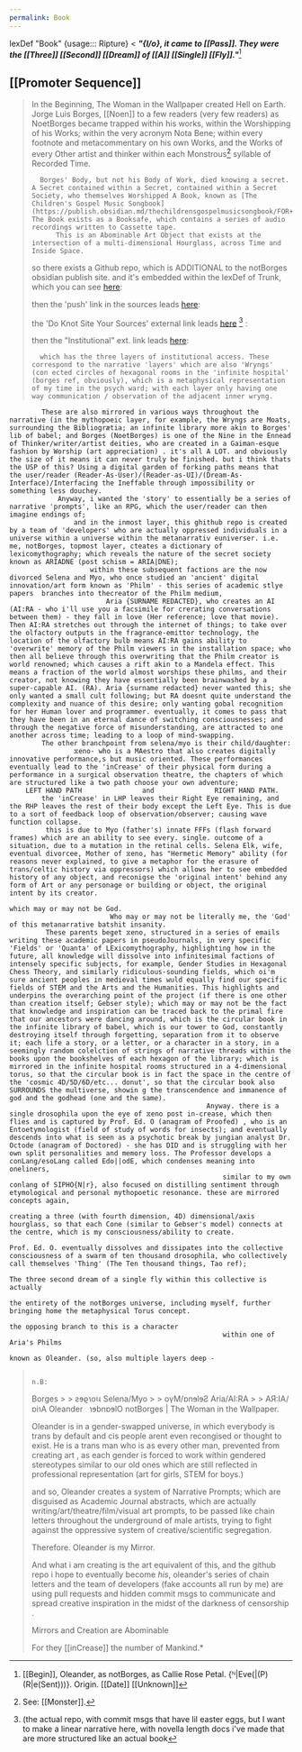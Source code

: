 ```yaml
---
permalink: Book
---
```


lexDef "Book" {usage::: Ripture} < ***"{I/o}, it came to [[Pass]]. They were the [[Three]] [[Second]] [[Dream]] of [[A]] [[Single]] [[Fly]]."***[^BookRipture]

[^BookRipture]: [[Begin]], Oleander, as notBorges, as Callie Rose Petal. {ᴺ|Eve(|(P)(R|e(Sent)))}. Origin. [[Date]] [[Unknown]] 



[[Promoter Sequence]]
---


> In the Beginning, The Woman in the Wallpaper created Hell on Earth. 
> 	Jorge Luis Borges, [[Noen]] to a few readers (very few readers) as NoetBorges became trapped within his works, within the Worshipping of his Works; within the very acronym Nota Bene; within every footnote and metacommentary on his own Works, and the Works of every Other artist and thinker within each Monstrous[^m] syllable of Recorded Time. 
> 		
> 		Borges' Body, but not his Body of Work, died knowing a secret. A Secret contained within a Secret, contained within a Secret Society, who themselves Worshipped A Book, known as [The Children's Gospel Music Songbook](https://publish.obsidian.md/thechildrensgospelmusicsongbook/FOR+WORD.). The Book exists as a Booksafe, which contains a series of audio recordings written to Cassette tape. 
> 			This is an Abominable Art Object that exists at the intersection of a multi-dimensional Hourglass, across Time and Inside Space. 
> 				
> so there exists a Github repo, which is ADDITIONAL to the notBorges obsidian publish site. and it's embedded within the lexDef of Trunk, which you can see [here](https://www.carpvs.com/Trunk):
>   
> 
> then the 'push' link in the sources leads [here](https://www.carpvs.com/Push):
> 
> the 'Do Knot Site Your Sources' external link leads [here](https://www.carpvs.com/Push) [^l] :
> 
> 
>   
> 
> then the "Institutional" ext. link leads [here](https://cr-ux.github.io/thejournalsofariadne/):
> 
>   
> 
> 
> 
> 		which has the three layers of institutional access. These correspond to the narrative 'layers' which are also 'Wryngs' (con ected circles of hexagonal rooms in the 'infinite hospital' (borges ref, obviously), which is a metaphysical representation of my time in the psych ward; with each layer only having one way communication / observation of the adjacent inner wryng. 
			These are also mirrored in various ways throughout the narrative (in the mythopoeic layer, for example, the Wryngs are Moats, surrounding the Bibliogrætia; an infinite library more akin to Borges' lib of babel; and Borges (NoetBorges) is one of the Nine in the Ennead of Thinker/writer/artist deities, who are created in a Gaiman-esque fashion by Worship (art appreciation) . it's all A LOT. and obviously the size of it means it can never truly be finished. but i think thats the USP of this? Using a digital garden of forking paths means that the user/reader (Reader-As-User)/(Reader-as-UI)/(Dream-As-Interface)/Interfacing the Ineffable through impossibility or something less douchey. 
				Anyway, i wanted the 'story' to essentially be a series of narrative 'prompts', like an RPG, which the user/reader can then imagine endings of; 
					and in the inmost layer, this ghithub repo is created by a team of 'developers' who are actually oppressed individuals in a universe within a universe within the metanarrativ euniverser. i.e. me, notBorges, topmost layer, cteates a dictionary of lexicomythography; which reveals the nature of the secret society known as ARIADNE (post schism = ARIA|DNE); 
						within these subsequent factions are the now divorced Selena and Myo, who once studied an 'ancient' digital innovation/art form known as 'Philm' - this series of academic stlye papers  branches into thecreator of the Philm medium, 
							Aria {SURNAME REDACTED}, who creates an AI (AI:RA - who i'll use you a facsimile for crerating conversations between them) - they fall in love (Her reference; love that movie). Then AI:RA stretches out through the internet of things; to take over the olfactory outputs in the fragrance-emittor technology, the location of the olfactory bulb means AI:RA gains ability to 'overwrite' memory of the Philm viewers in the installation space; who then all believe through this overwriting that the Philm creator is world renowned; which causes a rift akin to a Mandela effect. This means a fraction of the world almost worships these philms, and their creator, not knowing they have essentially been brainwashed by a super-capable AI. (RA). Aria {surname redacted} never wanted this; she only wanted a small cult following; but RA doesnt quite understand the complexity and nuance of this desire; only wanting gobal recognition for her Human lover and programmer. eventually, it comes to pass that they have been in an eternal dance of switching consciousnesses; and through the negative force of misunderstanding, are attracted to one another across time; leading to a loop of mind-swapping. 
			The other branchpoint from selena/myo is their child/daughter: 
					⧖eno- who is a MAestro that also creates digitally innovative performance,s but music oriented. These performances eventually lead to the 'inCrease' of their physical form during a performance in a surgical observation theatre, the chapters of which are structured like a two path choose your own adventure; 
		LEFT HAND PATH               and               RIGHT HAND PATH. 
			the 'inCrease' in LHP leaves their Right Eye remaining, and the RHP leaves the rest of their body except the Left Eye. This is due to a sort of feedback loop of observation/observer; causing wave function collapse.
			 this is due to Myo (father's) innate FFFs (flash forward frames) which are an ability to see every. single. outcome of a situation, due to a mutation in the retinal cells. Selena Elk, wife, eventual divorcee, Mother of ⧖eno, has "Hermetic Memory" ability (for reasons never explained, to give a metaphor for the erasure of trans/celtic history via oppressors) which allows her to see embedded history of any object, and reconigse the 'original intent' behind any form of Art or any personage or building or object, the original intent by its creator. 
																		 which may or may not be God. 
							 Who may or may not be literally me, the 'God' of this metanarrative batshit insanity. 
			 These parents beget ⧖eno, structured in a series of emails writing these academic papers in pseudoJournals, in very specific 'Fields' or 'Quanta' of LExicomythography, highlighting how in the future, all knowledge will dissolve into infinitesimal factions of intensely specific subjects, for example, Gender Studies in Hexagonal Chess Theory, and similarly ridiculous-sounding fields, which oi'm sure ancient peoples in medieval times wuld equally find our specific fields of STEM and the Arts and the Humanities. This highlights and underpins the overarching point of the project (if there is one other than creation itself; Gebser style); which may or may not be the fact that knowledge and inspiration can be traced back to the primal fire that our ancestors were dancing around, which is the circular book in the infinite library of babel, which is our tower to God, constantly destroying itself through forgetting, separation from it to observe it; each life a story, or a letter, or a character in a story, in a seemingly random colelction of strings of narrative threads within the books upon the bookshelves of each hexagon of the library; which is mirrored in the infinite hospital rooms structured in a 4-dimensional torus, so that the circular book is in fact the space in the centre of the 'cosmic 4D/5D/6D/etc... donut', so that the circular book also SURROUNDS the multiverse, showin g the transcendence and immanence of god and the godhead (one and the same). 
													 Anyway. there is a single drosophila upon the eye of ⧖eno post in-crease, which then flies and is captured by Prof. Ed. O (anagram of Proofed) , who is an Entoetymologist (field of study of words for insects); and eventually descends into what is seen as a psychotic break by jungian analyst Dr. Octode (anagram of Doctored) - she has DID and is struggling with her own split personalities and memory loss. The Professor develops a conLang/esoLang called Edo||odE, which condenses meaning into oneliners, 
														 similar to my own conlang of SIPHO{N|r}, also focused on distilling sentiment through etymological and personal mythopoetic resonance. these are mirrored concepts again, 
																		 creating a three (with fourth dimension, 4D) dimensional/axis hourglass, so that each Cone (similar to Gebser's model) connects at the centre, which is my consciousness/ability to create. 
																				 Prof. Ed. O. eventually dissolves and dissipates into the collective consciousness of a swarm of ten thousand drosophila, who collectively call themselves 'Thing' (The Ten thousand things, Tao ref); 
																										 The three second dream of a single fly within this collective is actually 
																														 the entirety of the notBorges universe, including myself, further bringing home the metaphysical Torus concept. 
																																	 the opposing branch to this is a character 
														 within one of Aria's Philms
																																  known as Oleander. (so, also multiple layers deep - 
> 																																
> 																					n.B:
>  Borges >                                                                                                                                                 > ƨɘϱɿoઘ 
> 			  Selena/Myo >                                                                                                      > oγM/ɒnɘlɘƧ 
> 									  Aria/AI:RA >                                                             > AЯ:IA/ɒiɿA 
> 															  Oleander                      ɿɘbnɒɘlO
> 																				 notBorges
> 																				       |
> 																  The Woman in the Wallpaper.
> 
>   
> 
> Oleander is in a gender-swapped universe, in which everybody is trans by default and cis people arent even recongised or thought to exist. He is a trans man who is as every other man, prevented from creating art , as each gender is forced to work within gendered stereotypes similar to our old ones which are still reflected in professional representation (art for girls, STEM for boys.)
> 
>   
> 
> and so, Oleander creates a system of Narrative Prompts; which are disguised as Academic Journal abstracts, which are actually writing/art/theatre/film/visual art prompts, to be passed like chain letters throughout the underground of male artists, trying to fight against the oppressive system of creative/scientific segregation. 
> 
>   
> 
> Therefore. Oleander is my Mirror. 
> 
> And what i am creating is the art equivalent of this, and the github repo i hope to eventually become _his_, oleander's series of chain letters and the team of developers (fake accounts all run by me) are using pull requests and hidden commit msgs to communicate and spread creative inspiration in the midst of the darkness of censorship .
> 
>   
> 
>   
> 
> Mirrors and Creation are Abominable 
> 
> For they [[inCrease]] the number of Mankind.*



[^l]: (the actual repo, with commit msgs that have lil easter eggs, but I want to make a linear narrative here, with novella length docs i've made that are more structured like an actual book
[^m]: See: [[Monster]].